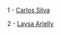 1 - [ Carlos Silva ](https://github.com/caarlosilva)

2 - [Laysa Arielly](https://github.com/laysarielly)
